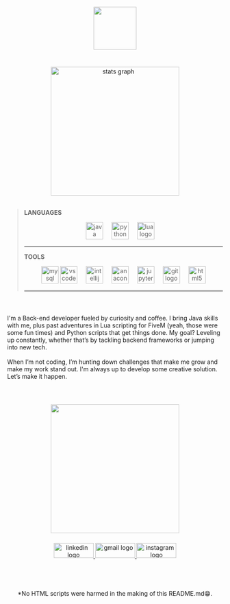 <br>
<div align="center">
  <img height="100" src="https://github.com/Maistrovicz-dev/Maistrovicz-dev/blob/main/assets/header.png?raw=true"  />
</div>

###
<br>
<div align="center">
  <img src="https://github-readme-stats.vercel.app/api?username=Maistrovicz-dev&hide_title=false&hide_rank=false&show_icons=true&include_all_commits=true&count_private=true&disable_animations=false&theme=cobalt&locale=en&hide_border=false&order=1" height="300" alt="stats graph"  />
</div>

<br> 

> **LANGUAGES**
> 
> <div align="center">
>   <img src="https://cdn.jsdelivr.net/gh/devicons/devicon/icons/java/java-original.svg" height="40" alt="java logo" />
>   <img width="12" />
>   <img src="https://cdn.jsdelivr.net/gh/devicons/devicon/icons/python/python-original.svg" height="40" alt="python logo" />
>   <img width="12" />
>   <img src="https://cdn.jsdelivr.net/gh/devicons/devicon/icons/lua/lua-original.svg" height="40" alt="lua logo" />
>   <img width="12" />
> </div>
> 
> ---
> **TOOLS**
> 
> <div align="center">
>   <img src="https://cdn.jsdelivr.net/gh/devicons/devicon/icons/mysql/mysql-original.svg" height="40" alt="mysql logo" />
>   <img src="https://cdn.jsdelivr.net/gh/devicons/devicon/icons/vscode/vscode-original.svg" height="40" alt="vscode logo" />
>   <img width="12" />
>   <img src="https://cdn.jsdelivr.net/gh/devicons/devicon/icons/intellij/intellij-original.svg" height="40" alt="intellij logo" />
>   <img width="12" />
>   <img src="https://cdn.jsdelivr.net/gh/devicons/devicon/icons/anaconda/anaconda-original.svg" height="40" alt="anaconda logo" />
>   <img width="12" />
>   <img src="https://cdn.jsdelivr.net/gh/devicons/devicon/icons/jupyter/jupyter-original.svg" height="40" alt="jupyter logo" />
>   <img width="12" />
>   <img src="https://cdn.jsdelivr.net/gh/devicons/devicon/icons/git/git-original.svg" height="40" alt="git logo" />
>   <img width="12" />
>   <img src="https://cdn.jsdelivr.net/gh/devicons/devicon/icons/html5/html5-original.svg" height="40" alt="html5 logo" />
> </div>
> 
> 
>---


###
<br>
<p>
  I'm a Back-end developer fueled by curiosity and coffee. I bring Java skills with me, plus past adventures in Lua scripting for FiveM (yeah, those were some fun times) and Python scripts that get things done. My goal? Leveling up constantly, whether that’s by tackling backend frameworks or jumping into new tech.<br><br>When I’m not coding, I’m hunting down challenges that make me grow and make my work stand out. I'm always up to develop some creative solution. Let’s make it happen.
</p>

###
<br>
<br> 
<div align="center">
  <img height="300" src="https://media1.giphy.com/media/v1.Y2lkPTc5MGI3NjExb3kzMWFwa3QxdWNxeTA0bjJ3a3l4a3lhdnExZGd6Ymd6ejA3MXV5eiZlcD12MV9pbnRlcm5hbF9naWZfYnlfaWQmY3Q9Zw/NKEt9elQ5cR68/giphy.webp"  />
</div>

###

<div align="center">
  <a href="https://www.linkedin.com/in/maistrovicz-dev/" target="_blank">
    <img src="https://raw.githubusercontent.com/maurodesouza/profile-readme-generator/master/src/assets/icons/social/linkedin/default.svg" width="93" height="35" alt="linkedin logo"  />
  </a>
 
  <a href="mailto:julianmaistrovicz@gmail.com" target="_blank">
    <img src="https://raw.githubusercontent.com/maurodesouza/profile-readme-generator/master/src/assets/icons/social/gmail/default.svg" width="93" height="35" alt="gmail logo"  />
  </a>
  <a href="https://www.instagram.com/julianmaistrovicz" target="_blank">
    <img src="https://raw.githubusercontent.com/maurodesouza/profile-readme-generator/master/src/assets/icons/social/instagram/default.svg" width="93" height="35" alt="instagram logo"  />
  </a>
</div>

###
<br>
<br>


<p align="center"> *No HTML scripts were harmed in the making of this README.md😁.</p>
